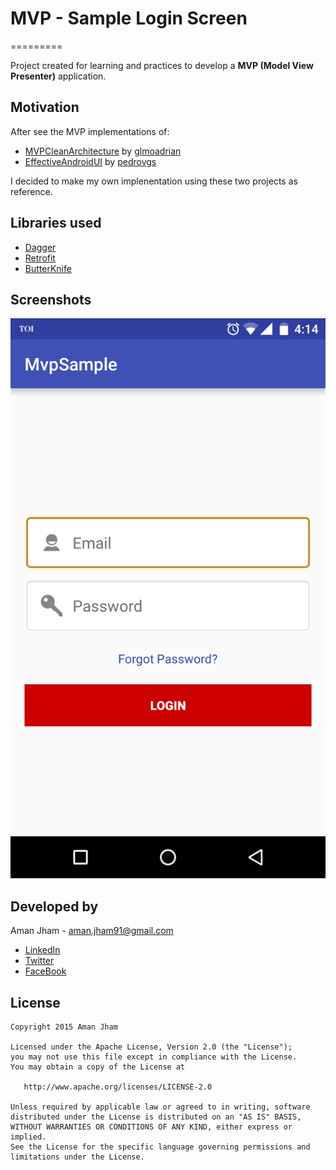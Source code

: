 # MVP - Sample Login Screen
=========


 Project created for learning and practices to develop a **MVP (Model View Presenter)** application.
 
 
Motivation
----
After see the MVP implementations of:

- [MVPCleanArchitecture](https://github.com/glomadrian/MvpCleanArchitecture) by [glmoadrian](https://github.com/glomadrian)
- [EffectiveAndroidUI](https://github.com/pedrovgs/EffectiveAndroidUI) by [pedrovgs](https://github.com/pedrovgs)

I decided to make my own implenentation using these two projects as reference.
 
Libraries used
----

- [Dagger](http://square.github.io/dagger/)
- [Retrofit](http://square.github.io/retrofit/)
- [ButterKnife](http://jakewharton.github.io/butterknife/)


Screenshots
----
![screenshot](./Screenshot_1.png) 


Developed by
---
Aman Jham - <aman.jham91@gmail.com>

* [LinkedIn](https://www.linkedin.com/in/aman-jham-9436276a)
* [Twitter](https://twitter.com/amanjham)
* [FaceBook](https://www.facebook.com/aman.jham)

License
----
```
Copyright 2015 Aman Jham

Licensed under the Apache License, Version 2.0 (the "License");
you may not use this file except in compliance with the License.
You may obtain a copy of the License at

   http://www.apache.org/licenses/LICENSE-2.0

Unless required by applicable law or agreed to in writing, software
distributed under the License is distributed on an "AS IS" BASIS,
WITHOUT WARRANTIES OR CONDITIONS OF ANY KIND, either express or implied.
See the License for the specific language governing permissions and
limitations under the License.
```

